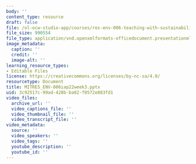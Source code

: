```yaml
---
body: ''
content_type: resource
draft: false
file: /ol-ocw-studio-app/courses/res-env-006-teaching-with-sustainability-january-iap-2022/mitres_env-006iap22week3.pptx
file_size: 990554
file_type: application/vnd.openxmlformats-officedocument.presentationml.presentation
image_metadata:
  caption: ''
  credit: ''
  image-alt: ''
learning_resource_types:
- Editable Files
license: https://creativecommons.org/licenses/by-nc-sa/4.0/
resourcetype: Document
title: MITRES_ENV-006iap22week3.pptx
uid: 3c92517c-99ad-428b-ba82-f0572e883fd1
video_files:
  archive_url: ''
  video_captions_file: ''
  video_thumbnail_file: ''
  video_transcript_file: ''
video_metadata:
  source: ''
  video_speakers: ''
  video_tags: ''
  youtube_description: ''
  youtube_id: ''
---
```

